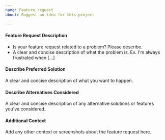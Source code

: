 ```yaml
---
name: Feature request
about: Suggest an idea for this project

---
```


#### Feature Request Description
- Is your feature request related to a problem? Please describe.
- A clear and concise description of what the problem is. Ex. I'm always frustrated when [...]

#### Describe Preferred Solution
A clear and concise description of what you want to happen.

#### Describe Alternatives Considered
A clear and concise description of any alternative solutions or features you've considered.

#### Additional Context
Add any other context or screenshots about the feature request here.
